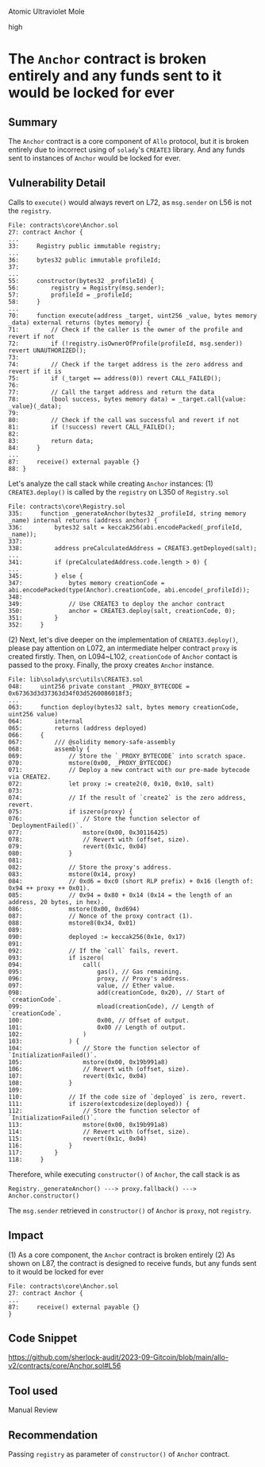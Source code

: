 Atomic Ultraviolet Mole

high

# The ````Anchor```` contract is broken entirely and any funds sent to it would be locked for ever
## Summary
The ````Anchor```` contract is a core component of  ````Allo```` protocol, but it is broken entirely due to incorrect using of ````solady````'s ````CREATE3```` library. And any funds sent to instances of ````Anchor```` would be locked for ever.

## Vulnerability Detail
Calls to ````execute()```` would always revert on L72, as ````msg.sender```` on L56 is not the ````registry````.
```solidity
File: contracts\core\Anchor.sol
27: contract Anchor {
...
33:     Registry public immutable registry;
...
36:     bytes32 public immutable profileId;
37: 
...
55:     constructor(bytes32 _profileId) {
56:         registry = Registry(msg.sender);
57:         profileId = _profileId;
58:     }
...
70:     function execute(address _target, uint256 _value, bytes memory _data) external returns (bytes memory) {
71:         // Check if the caller is the owner of the profile and revert if not
72:         if (!registry.isOwnerOfProfile(profileId, msg.sender)) revert UNAUTHORIZED();
73: 
74:         // Check if the target address is the zero address and revert if it is
75:         if (_target == address(0)) revert CALL_FAILED();
76: 
77:         // Call the target address and return the data
78:         (bool success, bytes memory data) = _target.call{value: _value}(_data);
79: 
80:         // Check if the call was successful and revert if not
81:         if (!success) revert CALL_FAILED();
82: 
83:         return data;
84:     }
...
87:     receive() external payable {}
88: }

```

Let's analyze the call stack while creating ````Anchor```` instances:
(1) ````CREATE3.deploy()```` is called by the ````registry```` on L350 of ````Registry.sol````
```solidity
File: contracts\core\Registry.sol
335:     function _generateAnchor(bytes32 _profileId, string memory _name) internal returns (address anchor) {
336:         bytes32 salt = keccak256(abi.encodePacked(_profileId, _name));
337: 
338:         address preCalculatedAddress = CREATE3.getDeployed(salt);
...
341:         if (preCalculatedAddress.code.length > 0) {
...
345:         } else {
347:             bytes memory creationCode = abi.encodePacked(type(Anchor).creationCode, abi.encode(_profileId));
348: 
349:             // Use CREATE3 to deploy the anchor contract
350:             anchor = CREATE3.deploy(salt, creationCode, 0);
351:         }
352:     }

```

(2) Next, let's dive deeper on the implementation of ````CREATE3.deploy()````, please pay attention on L072, an intermediate helper  contract ````proxy```` is created firstly. Then, on L094~L102, ````creationCode```` of ````Anchor```` contact is passed to the proxy. Finally, the proxy creates ````Anchor```` instance.
```solidity
File: lib\solady\src\utils\CREATE3.sol
048:     uint256 private constant _PROXY_BYTECODE = 0x67363d3d37363d34f03d5260086018f3;
...
063:     function deploy(bytes32 salt, bytes memory creationCode, uint256 value)
064:         internal
065:         returns (address deployed)
066:     {
067:         /// @solidity memory-safe-assembly
068:         assembly {
069:             // Store the `_PROXY_BYTECODE` into scratch space.
070:             mstore(0x00, _PROXY_BYTECODE)
071:             // Deploy a new contract with our pre-made bytecode via CREATE2.
072:             let proxy := create2(0, 0x10, 0x10, salt)
073: 
074:             // If the result of `create2` is the zero address, revert.
075:             if iszero(proxy) {
076:                 // Store the function selector of `DeploymentFailed()`.
077:                 mstore(0x00, 0x30116425)
078:                 // Revert with (offset, size).
079:                 revert(0x1c, 0x04)
080:             }
081: 
082:             // Store the proxy's address.
083:             mstore(0x14, proxy)
084:             // 0xd6 = 0xc0 (short RLP prefix) + 0x16 (length of: 0x94 ++ proxy ++ 0x01).
085:             // 0x94 = 0x80 + 0x14 (0x14 = the length of an address, 20 bytes, in hex).
086:             mstore(0x00, 0xd694)
087:             // Nonce of the proxy contract (1).
088:             mstore8(0x34, 0x01)
089: 
090:             deployed := keccak256(0x1e, 0x17)
091: 
092:             // If the `call` fails, revert.
093:             if iszero(
094:                 call(
095:                     gas(), // Gas remaining.
096:                     proxy, // Proxy's address.
097:                     value, // Ether value.
098:                     add(creationCode, 0x20), // Start of `creationCode`.
099:                     mload(creationCode), // Length of `creationCode`.
100:                     0x00, // Offset of output.
101:                     0x00 // Length of output.
102:                 )
103:             ) {
104:                 // Store the function selector of `InitializationFailed()`.
105:                 mstore(0x00, 0x19b991a8)
106:                 // Revert with (offset, size).
107:                 revert(0x1c, 0x04)
108:             }
109: 
110:             // If the code size of `deployed` is zero, revert.
111:             if iszero(extcodesize(deployed)) {
112:                 // Store the function selector of `InitializationFailed()`.
113:                 mstore(0x00, 0x19b991a8)
114:                 // Revert with (offset, size).
115:                 revert(0x1c, 0x04)
116:             }
117:         }
118:     }

```

Therefore, while executing ````constructor()```` of ````Anchor````, the call stack is as
```solidity
Registry._generateAnchor() ---> proxy.fallback() ---> Anchor.constructor()
```
The ````msg.sender```` retrieved in ````constructor()```` of ````Anchor```` is ````proxy````, not ````registry````.



## Impact
(1) As a core component, the ````Anchor```` contract is broken entirely
(2) As shown on L87, the contract is designed to receive funds, but any funds sent to it would be locked for ever
```solidity
File: contracts\core\Anchor.sol
27: contract Anchor {
...
87:     receive() external payable {}
}
```

## Code Snippet
https://github.com/sherlock-audit/2023-09-Gitcoin/blob/main/allo-v2/contracts/core/Anchor.sol#L56

## Tool used

Manual Review

## Recommendation
Passing ````registry```` as parameter of ````constructor()```` of ````Anchor```` contract.